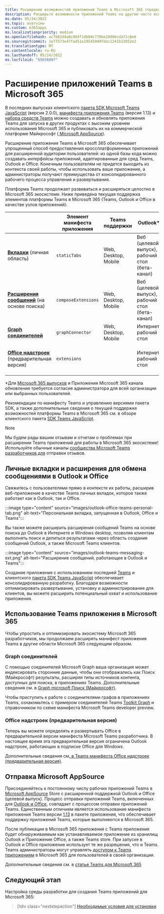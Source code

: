 ```yaml
---
title: Расширение возможностей приложений Teams в Microsoft 365 (предварительная версия)
description: Расширьте возможности приложений Teams на другие часто используемые области Microsoft 365.
ms.date: 05/24/2022
ms.topic: overview
ms.custom: m365apps
ms.localizationpriority: medium
ms.openlocfilehash: ac7b82d4a0c984f1db94c770be28d0bcda71c8e6
ms.sourcegitcommit: 1e77573e47fad51a19545949fdac1241b13052e2
ms.translationtype: MT
ms.contentlocale: ru-RU
ms.lasthandoff: 05/24/2022
ms.locfileid: "65656097"
---
```

# <a name="extend-teams-apps-across-microsoft-365"></a>Расширение приложений Teams в Microsoft 365

В последних выпусках клиентского [пакета SDK Microsoft Teams JavaScript](../tabs/how-to/using-teams-client-sdk.md) (версия 2.0.0), [манифеста приложения Teams](../resources/schema/manifest-schema.md) (версия 1.13) и [набора средств Teams](../toolkit/visual-studio-code-overview.md) можно создавать и обновлять приложения Teams для запуска в других продуктах с высоким уровнем использования Microsoft 365 и публиковать их на коммерческой платформе Майкрософт ([ Microsoft AppSource](https://appsource.microsoft.com/)).

Расширение приложения Teams в Microsoft 365 обеспечивает упрощенный способ предоставления кроссплатформенных приложений для расширенной аудитории пользователей: из одной базы кода можно создавать интерфейсы приложений, адаптированные для сред Teams, Outlook и Office. Конечным пользователям не придется выходить из контекста своей работы, чтобы использовать ваше приложение, а администраторы получают преимущества от консолидированного рабочего процесса управления и развертывания.

Платформа Teams продолжает развиваться и расширяться целостно в Microsoft 365 экосистеме. Ниже приведена текущая поддержка элементов платформы Teams в Microsoft 365 (Teams, Outlook и Office в качестве узлов приложений):

|          | Элемент манифеста приложения | Teams поддержки |Outlook* | Office* | Примечания |
|--|--|--|--|--|--|
| [**Вкладки**](../tabs/what-are-tabs.md) (личная область)    |`staticTabs`  | Web, Desktop, Mobile | Веб (целевой выпуск), рабочий стол (бета-канал) | Интернет (целевой выпуск)| Область канала и группы пока не поддерживается для Microsoft 365. См. [примечания](../tabs/how-to/using-teams-client-sdk.md#microsoft-365-support-running-teams-apps-in-office-and-outlook).
| [**Расширения сообщений**](../messaging-extensions/what-are-messaging-extensions.md) (на основе поиска)| `composeExtensions` | Web, Desktop, Mobile| Веб (целевой выпуск), рабочий стол (бета-канал)| |На основе действий пока не поддерживается Microsoft 365. См. [примечания](extend-m365-teams-message-extension.md#preview-your-message-extension-in-outlook). |
| [**Graph соединителей**](/microsoftsearch/connectors-overview)| `graphConnector` | Web, Desktop, Mobile| Интернет, рабочий стол | Веб| Просмотр [заметок](#graph-connectors)
| [**Office надстроек**](/office/dev/add-ins/develop/json-manifest-overview) (предварительная версия) | `extensions` | | Интернет, рабочий стол  | | Доступно только в [версии манифеста devPreview](../resources/schema/manifest-schema-dev-preview.md) . См. [примечания](#office-add-ins-preview).|

\*Для [Microsoft 365 выпусков](/microsoft-365/admin/manage/release-options-in-office-365) и Приложения Microsoft 365 канала обновления требуется согласие [](/deployoffice/change-update-channels) администратора для всей организации или выбранных пользователей.

Рекомендации по манифесту Teams и управлению версиями пакета SDK, а также дополнительные сведения о текущей поддержке возможностей платформы Teams в Microsoft 365 см. в обзоре клиентского пакета [SDK Teams JavaScript](../tabs/how-to/using-teams-client-sdk.md).

> [!NOTE]
> Мы будем рады вашим отзывам и отчетам о проблемах при расширении Teams приложений для работы в Microsoft 365 экосистеме! Используйте обычные каналы [сообщества Microsoft Teams разработчиков для](/microsoftteams/platform/feedback) отправки отзывов.

## <a name="personal-tabs-and-messaging-extensions-in-outlook-and-office"></a>Личные вкладки и расширения для обмена сообщениями в Outlook и Office

Свяжитесь с пользователями прямо в контексте их работы, расширив веб-приложение в качестве Teams личных вкладок, которое также работает как в Outlook, так и Office.

:::image type="content" source="images/outlook-office-teams-personal-tab.png" alt-text="Персональная вкладка, запущенная в Outlook, Office и Teams":::

Вы также можете расширить расширения сообщений Teams на основе поиска до Outlook в Интернете и Windows desktop, позволяя клиентам выполнять поиск и делиться результатами через область создания сообщений Outlook, а также Microsoft Teams клиентов.

:::image type="content" source="images/outlook-teams-messaging-ext.png" alt-text="Расширение сообщений, работающее в Outlook и Teams":::

Создание приложения с использованием последней [Teams](../resources/schema/manifest-schema.md) и клиентского [пакета SDK Teams JavaScript](../tabs/how-to/using-teams-client-sdk.md) обеспечивает консолидированную разработку. Благодаря возможности оптимизировать развертывание, установку и администрирование для клиентов, вы можете расширить потенциальный охват и использование приложения.

## <a name="use-teams-app-manifest-across-microsoft-365"></a>Использование Teams приложения в Microsoft 365

Чтобы упростить и оптимизировать экосистему Microsoft 365 разработчиков, мы продолжаем расширять манифест приложения Teams в другие области Microsoft 365 следующим образом.

### <a name="graph-connectors"></a>Graph соединителей

С помощью соединителей Microsoft Graph ваша организация может индексировать сторонние данные, чтобы они отображались как Поиск (Майкрософт) результаты, расширяя типы источников контента, доступных для поиска, в приложениях Teams.
Дополнительные сведения см. в [Graph microsoft Поиск (Майкрософт)](/microsoftsearch/connectors-overview).

Чтобы приступить к работе с соединителями графов в приложениях Teams, ознакомьтесь с примером соединителей Teams [Toolkit Graph](https://aka.ms/teamsfx-graph-connector-sample) и справочником по схеме манифеста Microsoft Teams developer preview.[](../resources/schema/manifest-schema-dev-preview.md)

### <a name="office-add-ins-preview"></a>Office надстроек (предварительная версия)

Теперь вы можете определять и развертывать Office в предварительной версии манифеста Microsoft Teams [](../resources/schema/manifest-schema-dev-preview.md) разработчика. В настоящее время эта предварительная версия ограничена Outlook надстроек, работающих в подписке Office для Windows.

Дополнительные сведения см[. в Teams манифеста Office надстроек (предварительная версия)](/office/dev/add-ins/develop/json-manifest-overview).

## <a name="microsoft-appsource-submission"></a>Отправка Microsoft AppSource

Присоединяйтесь к постоянному числу рабочих приложений Teams в [Microsoft AppSource](https://appsource.microsoft.com/) Store с расширенной поддержкой Outlook и Office (целевой выпуск). Процесс отправки приложений Teams, включенных для [Outlook и Office](../concepts/deploy-and-publish/appsource/publish.md), совпадает с процессом отправки приложений Teams. Единственным отличием является использование манифеста приложения Teams версии [1.13](../tabs/how-to/using-teams-client-sdk.md) в пакете приложения, что обеспечивает поддержку приложений Teams, которые выполняются в Microsoft 365.

После публикации в Microsoft 365 приложения с Teams приложение будет обнаруживаемым как устанавливаемое приложение из хранилищ Outlook и Приложение Office, а также Teams store. При запуске в Outlook и Office приложение использует те же разрешения, что и Teams. Teams администраторы могут управлять [доступом к Teams приложениям](/MicrosoftTeams/manage-third-party-teams-apps) в Microsoft 365 для пользователей в своей организации.

Дополнительные сведения см. в [статье Teams для Microsoft 365](publish.md)

## <a name="next-step"></a>Следующий этап

Настройка среды разработки для создания Teams приложений для Microsoft 365:

> [!div class="nextstepaction"]
> [Необходимые условия для установки](prerequisites.md)
